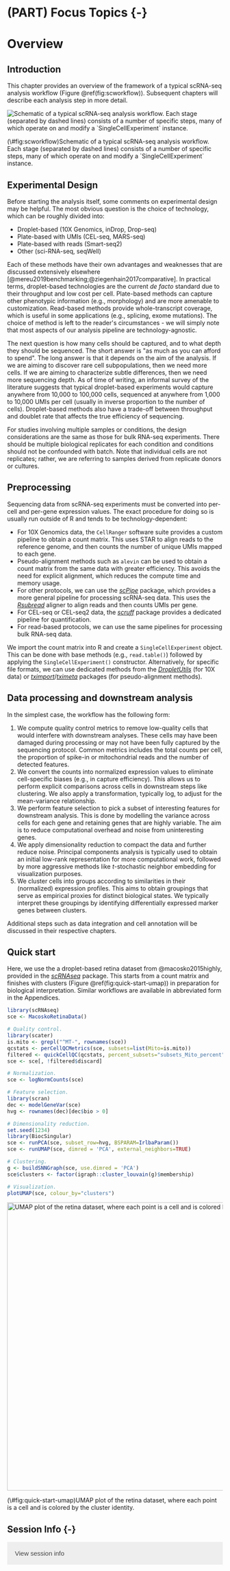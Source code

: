 # (PART) Focus Topics {-}

<script>
document.addEventListener("click", function (event) {
    if (event.target.classList.contains("aaron-collapse")) {
        event.target.classList.toggle("active");
        var content = event.target.nextElementSibling;
        if (content.style.display === "block") {
          content.style.display = "none";
        } else {
          content.style.display = "block";
        }
    }
})
</script>

<style>
.aaron-collapse {
  background-color: #eee;
  color: #444;
  cursor: pointer;
  padding: 18px;
  width: 100%;
  border: none;
  text-align: left;
  outline: none;
  font-size: 15px;
}

.aaron-content {
  padding: 0 18px;
  display: none;
  overflow: hidden;
  background-color: #f1f1f1;
}
</style>

# Overview

## Introduction

This chapter provides an overview of the framework of a typical scRNA-seq analysis workflow (Figure \@ref(fig:scworkflow)).
Subsequent chapters will describe each analysis step in more detail.

<div class="figure">
<img src="images/Workflow.png" alt="Schematic of a typical scRNA-seq analysis workflow. Each stage (separated by dashed lines) consists of a number of specific steps, many of which operate on and modify a `SingleCellExperiment` instance."  />
<p class="caption">(\#fig:scworkflow)Schematic of a typical scRNA-seq analysis workflow. Each stage (separated by dashed lines) consists of a number of specific steps, many of which operate on and modify a `SingleCellExperiment` instance.</p>
</div>

## Experimental Design

Before starting the analysis itself, some comments on experimental design may be helpful.
The most obvious question is the choice of technology, which can be roughly divided into:

- Droplet-based (10X Genomics, inDrop, Drop-seq)
- Plate-based with UMIs (CEL-seq, MARS-seq)
- Plate-based with reads (Smart-seq2)
- Other (sci-RNA-seq, seqWell)

Each of these methods have their own advantages and weaknesses that are discussed extensively elsewhere [@mereu2019benchmarking;@ziegenhain2017comparative].
In practical terms, droplet-based technologies are the current _de facto_ standard due to their throughput and low cost per cell.
Plate-based methods can capture other phenotypic information (e.g., morphology) and are more amenable to customization.
Read-based methods provide whole-transcript coverage, which is useful in some applications (e.g., splicing, exome mutations).
The choice of method is left to the reader's circumstances - we will simply note that most aspects of our analysis pipeline are technology-agnostic.

The next question is how many cells should be captured, and to what depth they should be sequenced.
The short answer is "as much as you can afford to spend".
The long answer is that it depends on the aim of the analysis.
If we are aiming to discover rare cell subpopulations, then we need more cells.
If we are aiming to characterize subtle differences, then we need more sequencing depth.
As of time of writing, an informal survey of the literature suggests that typical droplet-based experiments would capture anywhere from 10,000 to 100,000 cells, sequenced at anywhere from 1,000 to 10,000 UMIs per cell (usually in inverse proportion to the number of cells).
Droplet-based methods also have a trade-off between throughput and doublet rate that affects the true efficiency of sequencing.

For studies involving multiple samples or conditions, the design considerations are the same as those for bulk RNA-seq experiments.
There should be multiple biological replicates for each condition and conditions should not be confounded with batch.
Note that individual cells are not replicates; rather, we are referring to samples derived from replicate donors or cultures.

## Preprocessing 

Sequencing data from scRNA-seq experiments must be converted into per-cell and per-gene expression values.
The exact procedure for doing so is usually run outside of R and tends to be technology-dependent:

* For 10X Genomics data, the `CellRanger` software suite provides a custom pipeline to obtain a count matrix.
This uses STAR to align reads to the reference genome, and then counts the number of unique UMIs mapped to each gene.
* Pseudo-alignment methods such as `alevin` can be used to obtain a count matrix from the same data with greater efficiency.
This avoids the need for explicit alignment, which reduces the compute time and memory usage.
* For other protocols, we can use the *[scPipe](https://bioconductor.org/packages/3.10/scPipe)* package, which provides a more general pipeline for processing scRNA-seq data.
This uses the *[Rsubread](https://bioconductor.org/packages/3.10/Rsubread)* aligner to align reads and then counts UMIs per gene.
* For CEL-seq or CEL-seq2 data, the *[scruff](https://bioconductor.org/packages/3.10/scruff)* package provides a dedicated pipeline for quantification.
* For read-based protocols, we can use the same pipelines for processing bulk RNA-seq data.

We import the count matrix into R and create a `SingleCellExperiment` object.
This can be done with base methods (e.g., `read.table()`) followed by applying the `SingleCellExperiment()` constructor.
Alternatively, for specific file formats, we can use dedicated methods from the *[DropletUtils](https://bioconductor.org/packages/3.10/DropletUtils)* (for 10X data) or *[tximport](https://bioconductor.org/packages/3.10/tximport)*/*[tximeta](https://bioconductor.org/packages/3.10/tximeta)* packages (for pseudo-alignment methods).

## Data processing and downstream analysis

In the simplest case, the workflow has the following form:

1. We compute quality control metrics to remove low-quality cells that would interfere with downstream analyses.
These cells may have been damaged during processing or may not have been fully captured by the sequencing protocol.
Common metrics includes the total counts per cell, the proportion of spike-in or mitochondrial reads and the number of detected features.
2. We convert the counts into normalized expression values to eliminate cell-specific biases (e.g., in capture efficiency).
This allows us to perform explicit comparisons across cells in downstream steps like clustering.
We also apply a transformation, typically log, to adjust for the mean-variance relationship. 
3. We perform feature selection to pick a subset of interesting features for downstream analysis.
This is done by modelling the variance across cells for each gene and retaining genes that are highly variable.
The aim is to reduce computational overhead and noise from uninteresting genes.
4. We apply dimensionality reduction to compact the data and further reduce noise.
Principal components analysis is typically used to obtain an initial low-rank representation for more computational work,
followed by more aggressive methods like $t$-stochastic neighbor embedding for visualization purposes.
5. We cluster cells into groups according to similarities in their (normalized) expression profiles.
This aims to obtain groupings that serve as empirical proxies for distinct biological states.
We typically interpret these groupings by identifying differentially expressed marker genes between clusters.

Additional steps such as data integration and cell annotation will be discussed in their respective chapters.

## Quick start

Here, we use the a droplet-based retina dataset from @macosko2015highly, provided in the *[scRNAseq](https://bioconductor.org/packages/3.10/scRNAseq)* package.
This starts from a count matrix and finishes with clusters (Figure \@ref(fig:quick-start-umap)) in preparation for biological interpretation.
Similar workflows are available in abbreviated form in the Appendices.


```r
library(scRNAseq)
sce <- MacoskoRetinaData()

# Quality control.
library(scater)
is.mito <- grepl("^MT-", rownames(sce))
qcstats <- perCellQCMetrics(sce, subsets=list(Mito=is.mito))
filtered <- quickCellQC(qcstats, percent_subsets="subsets_Mito_percent")
sce <- sce[, !filtered$discard]

# Normalization.
sce <- logNormCounts(sce)

# Feature selection.
library(scran)
dec <- modelGeneVar(sce)
hvg <- rownames(dec)[dec$bio > 0] 

# Dimensionality reduction.
set.seed(1234)
library(BiocSingular)
sce <- runPCA(sce, subset_row=hvg, BSPARAM=IrlbaParam())
sce <- runUMAP(sce, dimred = 'PCA', external_neighbors=TRUE)

# Clustering.
g <- buildSNNGraph(sce, use.dimred = 'PCA')
sce$clusters <- factor(igraph::cluster_louvain(g)$membership)

# Visualization.
plotUMAP(sce, colour_by="clusters")
```

<div class="figure">
<img src="P2_W01.overview_files/figure-html/quick-start-umap-1.png" alt="UMAP plot of the retina dataset, where each point is a cell and is colored by the cluster identity." width="672" />
<p class="caption">(\#fig:quick-start-umap)UMAP plot of the retina dataset, where each point is a cell and is colored by the cluster identity.</p>
</div>

## Session Info {-}

<button class="aaron-collapse">View session info</button>
<div class="aaron-content">
```
R version 3.6.1 (2019-07-05)
Platform: x86_64-pc-linux-gnu (64-bit)
Running under: Ubuntu 14.04.5 LTS

Matrix products: default
BLAS:   /home/ramezqui/Rbuild/danbuild/R-3.6.1/lib/libRblas.so
LAPACK: /home/ramezqui/Rbuild/danbuild/R-3.6.1/lib/libRlapack.so

locale:
 [1] LC_CTYPE=en_US.UTF-8       LC_NUMERIC=C              
 [3] LC_TIME=en_US.UTF-8        LC_COLLATE=C              
 [5] LC_MONETARY=en_US.UTF-8    LC_MESSAGES=en_US.UTF-8   
 [7] LC_PAPER=en_US.UTF-8       LC_NAME=C                 
 [9] LC_ADDRESS=C               LC_TELEPHONE=C            
[11] LC_MEASUREMENT=en_US.UTF-8 LC_IDENTIFICATION=C       

attached base packages:
[1] parallel  stats4    stats     graphics  grDevices utils     datasets 
[8] methods   base     

other attached packages:
 [1] BiocSingular_1.1.6          scran_1.13.19              
 [3] scater_1.13.18              ggplot2_3.2.1              
 [5] scRNAseq_1.99.6             SingleCellExperiment_1.7.9 
 [7] SummarizedExperiment_1.15.9 DelayedArray_0.11.4        
 [9] BiocParallel_1.19.2         matrixStats_0.55.0         
[11] Biobase_2.45.1              GenomicRanges_1.37.16      
[13] GenomeInfoDb_1.21.1         IRanges_2.19.16            
[15] S4Vectors_0.23.23           BiocGenerics_0.31.5        
[17] Cairo_1.5-10                BiocStyle_2.13.2           
[19] OSCAUtils_0.0.1            

loaded via a namespace (and not attached):
 [1] bitops_1.0-6                  bit64_0.9-7                  
 [3] httr_1.4.1                    tools_3.6.1                  
 [5] backports_1.1.4               R6_2.4.0                     
 [7] irlba_2.3.3                   vipor_0.4.5                  
 [9] uwot_0.1.3                    DBI_1.0.0                    
[11] lazyeval_0.2.2                colorspace_1.4-1             
[13] withr_2.1.2                   tidyselect_0.2.5             
[15] gridExtra_2.3                 bit_1.1-14                   
[17] curl_4.1                      compiler_3.6.1               
[19] BiocNeighbors_1.3.5           labeling_0.3                 
[21] bookdown_0.13                 scales_1.0.0                 
[23] rappdirs_0.3.1                stringr_1.4.0                
[25] digest_0.6.20                 rmarkdown_1.15               
[27] XVector_0.25.0                pkgconfig_2.0.2              
[29] htmltools_0.3.6               limma_3.41.16                
[31] dbplyr_1.4.2                  highr_0.8                    
[33] rlang_0.4.0                   RSQLite_2.1.2                
[35] shiny_1.3.2                   DelayedMatrixStats_1.7.2     
[37] dplyr_0.8.3                   RCurl_1.95-4.12              
[39] magrittr_1.5                  GenomeInfoDbData_1.2.1       
[41] Matrix_1.2-17                 Rcpp_1.0.2                   
[43] ggbeeswarm_0.6.0              munsell_0.5.0                
[45] viridis_0.5.1                 edgeR_3.27.13                
[47] stringi_1.4.3                 yaml_2.2.0                   
[49] zlibbioc_1.31.0               BiocFileCache_1.9.1          
[51] AnnotationHub_2.17.9          grid_3.6.1                   
[53] blob_1.2.0                    dqrng_0.2.1                  
[55] promises_1.0.1                ExperimentHub_1.11.6         
[57] crayon_1.3.4                  lattice_0.20-38              
[59] cowplot_1.0.0                 locfit_1.5-9.1               
[61] zeallot_0.1.0                 knitr_1.24                   
[63] pillar_1.4.2                  igraph_1.2.4.1               
[65] glue_1.3.1                    evaluate_0.14                
[67] RcppParallel_4.4.3            BiocManager_1.30.4           
[69] vctrs_0.2.0                   httpuv_1.5.2                 
[71] gtable_0.3.0                  purrr_0.3.2                  
[73] assertthat_0.2.1              xfun_0.9                     
[75] rsvd_1.0.2                    mime_0.7                     
[77] xtable_1.8-4                  RSpectra_0.15-0              
[79] later_0.8.0                   viridisLite_0.3.0            
[81] tibble_2.1.3                  AnnotationDbi_1.47.1         
[83] beeswarm_0.2.3                memoise_1.1.0                
[85] statmod_1.4.32                interactiveDisplayBase_1.23.0
```
</div>

